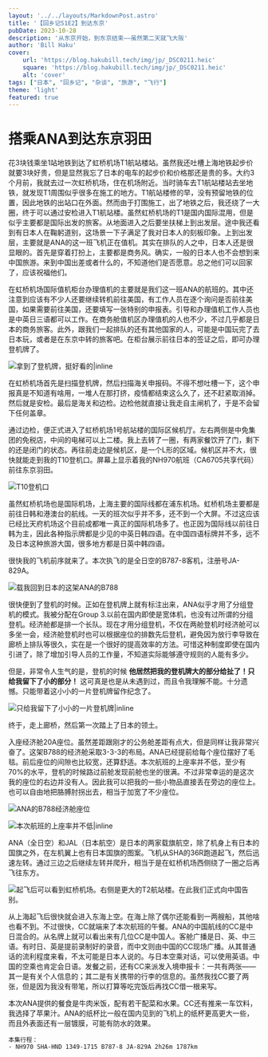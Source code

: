 ```yaml
---
layout: '../../layouts/MarkdownPost.astro'
title: '【回乡记S1E2】到达东京'
pubDate: 2023-10-28
description: '从东京开始，到东京结束——虽然第二天就飞大阪'
author: 'Bill Haku'
cover:
    url: 'https://blog.hakubill.tech/img/jp/_DSC0211.heic'
    square: 'https://blog.hakubill.tech/img/jp/_DSC0211.heic'
    alt: 'cover'
tags: ["日本", "回乡记", "杂谈", "旅游", "飞行"]
theme: 'light'
featured: true
---
```


# 搭乘ANA到达东京羽田

花3块钱乘坐1站地铁到达了虹桥机场T1航站楼站。虽然我还吐槽上海地铁起步价就要3块好贵，但是显然我忘了日本的电车的起步价和价格那还是贵的多。大约3个月前，我就去过一次虹桥机场，住在机场附近。当时骑车去T1航站楼站去坐地铁，就发现T1周围似乎很多在施工的地方。T1航站楼修的早，没有预留地铁的位置，因此地铁的出站口在外面。然而由于打围施工，出了地铁之后，我还绕了一大圈，终于可以通过安检进入T1航站楼。虽然虹桥机场的T1是国内国际混用，但是似乎主要都是国际出发的旅客。从地面进入之后要坐扶梯上到出发层。途中我还看到有日本人在鞠躬道别，这场景一下子满足了我对日本人的刻板印象。上到出发层，主要就是ANA的这一班飞机正在值机。其实在排队的人之中，日本人还是很显眼的。首先是穿着打扮上，主要都是商务风。确实，一般的日本人也不会想到来中国旅游。来到中国出差或者什么的，不知道他们是否愿意。总之他们可以回家了，应该祝福他们。

在虹桥机场国际值机柜台办理值机的主要就是我们这一班ANA的航班的。其中还注意到应该有不少人还要继续转机前往美国，有工作人员在逐个询问是否前往美国，如果需要前往美国，还要填写一张特别的申报表。引导和办理值机工作人员也是中英日三语都可以工作。在商务舱值机区办理值机的人也不少，不过几乎都是日本的商务旅客。此外，跟我们一起排队的还有其他国家的人，可能是中国玩完了去日本玩，或者是在东京中转的旅客吧。在柜台展示前往日本的签证之后，即可办理登机牌了。

![拿到了登机牌，挺好看的|inline](https://blog.hakubill.tech/img/jp/IMG_9839.heic)

在虹桥机场首先是扫描登机牌，然后扫描海关申报码。不得不想吐槽一下，这个申报真是不知道有啥用，一堆人在那打挤，疫情都结束这么久了，还不赶紧取消掉。然后就是安检。最后是海关和边检。边检他就直接让我走自主闸机了，于是不会留下任何盖章。

通过边检，便正式进入了虹桥机场1号航站楼的国际区候机厅。左右两侧是中免集团的免税店，中间的电梯可以上二楼。我上去转了一圈，有两家餐饮开了门，剩下的还是闭门的状态。再往前走边是候机区，是一个L形的区域。候机区并不大，很快就能走到我的T10登机口。屏幕上显示着我的NH970航班（CA6705共享代码）前往东京羽田。

![T10登机口](https://blog.hakubill.tech/img/jp/IMG_9841.heic)

虽然虹桥机场也是国际机场，上海主要的国际线都在浦东机场。虹桥机场主要都是前往日韩和港澳台的航线。一天的班次似乎并不多，还不到一个大屏。不过这应该已经比天府机场这个目前成都唯一真正的国际机场多了。也正因为国际线以前往日韩为主，因此各种指示牌都是少见的中英日韩四语。在中国四语标牌并不多，远不及日本这种旅游大国，很多地方都是日英中韩四语。

很快我的飞机前序就来了。本次执飞的是全日空的B787-8客机，注册号JA-829A。

![载我回到日本的这架ANA的B788](https://blog.hakubill.tech/img/jp/_DSC0149.heic)

很快便到了登机的时候。正如在登机牌上就有标注出来，ANA似乎才用了分组登机的模式。我被分配在Group 3.以前在国内即使是宽体机，也没有过所谓的分组登机。经济舱都是排一个长队。现在才用分组登机，不仅在两舱登机时经济舱可以多坐一会，经济舱登机时也可以根据座位的排数先后登机，避免因为放行李导致在廊桥上排队等很久，实在是一个很好的提高效率的方法。可惜这种制度即使在国内引进了，除了增加引导人员的工作量，不知道实际能够遵守规则的人能有多少。

但是，非常令人生气的是，登机的时候 **他居然把我的登机牌大的部分给扯了！只给我留下了小的部分！** 这可真是也是从未遇到过，而且令我理解不能。十分遗憾。只能带着这小小的一片登机牌留作纪念了。

![只给我留下了小小的一片登机牌|inline](https://blog.hakubill.tech/img/jp/IMG_9843.heic)

终于，走上廊桥，然后第一次踏上了日本的领土。

入座经济舱20A座位。虽然差距跟刚才的公务舱差距有点大，但是同样让我非常兴奋了。这架B788的经济舱采取3-3-3的布局。ANA已经提前给每个座位摆好了毛毯。前后座位的间隙也比较宽，还算舒适。本次航班的上座率并不低，至少有70%的水平，登机的时候路过前舱发现前舱也坐的很满。不过非常幸运的是这次我的座位的右边并没有人。因此我可以把我的一些小物品直接丢在旁边的座位上。也可以自由地把胳膊肘拐出去，相当于加宽了不少座位。

![ANA的B788经济舱座位](https://blog.hakubill.tech/img/jp/IMG_9844.heic)

![本次航班的上座率并不低|inline](https://blog.hakubill.tech/img/jp/IMG_9847.heic)

ANA（全日空）和JAL（日本航空）是日本的两家载旗航空，除了机身上有日本的国旗之外，在左机翼上也有日本国旗的图案。飞机从SHA的36R跑道起飞，然后迅速左转。通过三边之后继续左转并爬升，相当于是在虹桥机场西侧绕了一圈之后再飞往东方。

![起飞后可以看到虹桥机场。右侧是更大的T2航站楼。在此我们正式向中国告别。](https://blog.hakubill.tech/img/jp/_DSC0157.heic)

从上海起飞后很快就会进入东海上空。在海上除了偶尔还能看到一两艘船，其他啥也看不到。不过很快，CC就端来了本次航班的午餐。ANA的中国航线的CC是中日混合的。从名牌上就可以看出来有几位CC是中国人。客舱广播是日、英、中三语。有时日、英是提前录制好的录音，而中文则由中国的CC现场广播。从其普通话的流利程度来看，不太可能是日本人说的。与日本空乘对话，可以使用英语。中国的空乘也肯定会日语。发餐之前，还有CC来派发入境申报卡：一共有两张——其一是有关个人信息的；其二是有关携带的行李的信息的。虽然我找CC要了两张，但是因为我没有带笔，所以打算等吃完饭后再找CC借一根来写。

本次ANA提供的餐食是牛肉米饭，配有若干配菜和水果。CC还有推来一车饮料，我选择了苹果汁。ANA的纸杯比一般在国内见到的飞机上的纸杯更高更大一些，而且外表面还有一层镀膜，可能有防水的效果。

```
本集行程：
- NH970 SHA-HND 1349-1715 B787-8 JA-829A 2h26m 1787km
```
